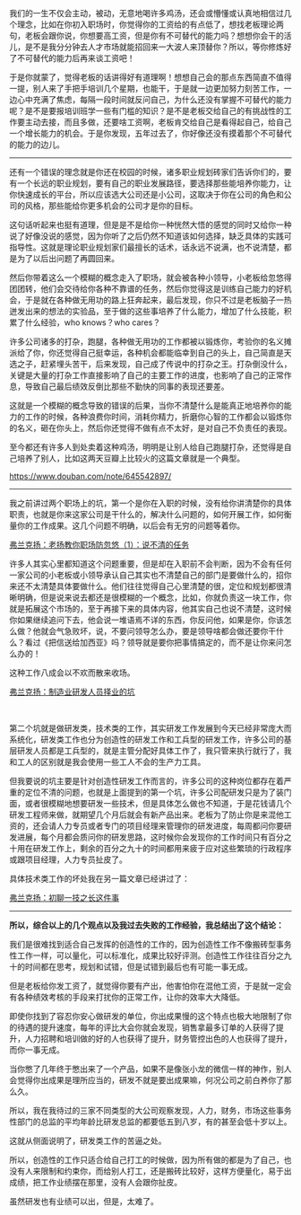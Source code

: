 <p>我们的一生不仅会主动，被动，无意地喝许多鸡汤，还会或懵懂或认真地相信过几个理念，比如在你初入职场时，你觉得你的工资给的有点低了，想找老板理论两句，老板会跟你说，你想要高工资，但是你有不可替代的能力吗？想想你会干的活儿，是不是我分分钟去人才市场就能招回来一大波人来顶替你？所以，等你修炼好了不可替代的能力后再来谈工资吧！</p><p>于是你就蒙了，觉得老板的话讲得好有道理啊！想想自己会的那点东西简直不值得一提，别人来了手把手培训几个星期，也能干，于是就一边更加努力刻苦工作，一边心中充满了焦虑，每隔一段时间就反问自己，为什么还没有掌握不可替代的能力呢？是不是要报培训班学一些有门槛的知识？是不是老板交给自己的有挑战性的工作要主动去接，而且多做，还要啥工资啊，老板肯交给自己是看得起自己，给自己一个增长能力的机会。于是你发现，五年过去了，你好像还没有摸着那个不可替代的能力的边儿。</p><hr/><p>还有一个错误的理念就是你还在校园的时候，诸多职业规划砖家们告诉你们的，要有一个长远的职业规划，要有自己的职业发展路径，要选择那些能培养你能力，让你快速成长的平台，所以应该选大公司还是小公司，这取决于你在公司的角色和公司的风格，那些能给你更多机会的公司才是你的目标。</p><p>这句话听起来也挺有道理，但是是不是给你一种恍然大悟的感觉的同时又给你一种说了好像没说的感觉，因为你听了之后仍然不知道该如何选择，缺乏具体的实践可指导性。这就是理论职业规划家们最擅长的话术，话永远不说满，也不说清楚，都是为了以后出问题了再圆回来。</p><p>然后你带着这么一个模糊的概念走入了职场，就会被各种小领导，小老板给忽悠得团团转，他们会交待给你各种不靠谱的任务，然后你觉得这是训练自己能力的好机会，于是就在各种做无用功的路上狂奔起来，最后发现，你只不过是老板脑子一热迸发出来的想法的实验品，至于做的这些事培养了什么能力，增加了什么技能，积累了什么经验，who knows？who cares？</p><p>许多公司诸多的打杂，跑腿，各种做无用功的工作都被以锻炼你，考验你的名义摊派给了你，你还觉得自己挺幸运，各种机会都能临幸到自己的头上，自己简直是天选之子，赶紧埋头苦干，后来发现，自己成了传说中的打杂之王。打杂倒没什么，关键是大量的打杂工作直接影响了自己的主要工作的进度，也影响了自己的正常作息，导致自己最后绩效反倒比那些不勤快的同事的表现还要差。</p><p>这就是一个模糊的概念导致的错误的后果，当你不清楚什么是能真正地培养你的能力的工作的时候，各种浪费你时间，消耗你精力，折磨你心智的工作都会以锻炼你的名义，砸在你头上，然后你还觉得不做有点不太好，是对自己不负责任的表现。</p><p>至今都还有许多人到处卖着这种鸡汤，明明是让别人给自己跑腿打杂，还觉得是自己培养了别人，比如这两天豆瓣上比较火的这篇文章就是一个典型。</p><a href="https://link.zhihu.com/?target=https%3A//www.douban.com/note/645542897/" data-draft-node="block" data-draft-type="link-card" class=" external" target="_blank" rel="nofollow noreferrer"><span class="invisible">https://www.</span><span class="visible">douban.com/note/6455428</span><span class="invisible">97/</span><span class="ellipsis"></span></a><hr/><p>我之前讲过两个职场上的坑，第一个是你在入职的时候，没有给你讲清楚你的具体职责，也就是你来这家公司是干什么的，解决什么问题的，如何开展工作，如何衡量你的工作成果。这几个问题不明确，以后会有无穷的问题等着你。</p><a href="https://zhuanlan.zhihu.com/p/41864004" data-draft-node="block" data-draft-type="link-card" data-image="https://pic4.zhimg.com/v2-f90e00f0970943eaa35b823b6aedea5b_180x120.jpg" data-image-width="550" data-image-height="372" class="internal">弗兰克扬：老扬教你职场防忽悠（1）：说不清的任务</a><p>许多人其实心里都知道这个问题重要，但是却在入职前不会判断，因为不会有任何一家公司的小老板或小领导承认自己其实也不清楚自己的部门是要做什么的，招你来还不太清楚具体要做什么。他们往往觉得自己心里清楚的很，定位和规划都很清晰明确，但是说来说去都还是很模糊的一个概念，比如，你就负责这一块工作，你就是拓展这个市场的，至于再接下来的具体内容，他其实自己也说不清楚，这时候你如果继续追问下去，他会说一堆语焉不详的东西，你反问他，如果是你，你该怎么做？他就会气急败坏，说，不要问领导怎么办，要是领导啥都会做还要你干什么？看过《把信送给加西亚》吗？领导就是要你把事情搞定的，而不是让你来问怎么办的！</p><p>这种工作八成会以不欢而散来收场。</p><a href="https://zhuanlan.zhihu.com/p/41273478" data-draft-node="block" data-draft-type="link-card" data-image="https://pic4.zhimg.com/v2-336f3f1db55651a61e309f0fc72d24b7_180x120.jpg" data-image-width="936" data-image-height="266" class="internal">弗兰克扬：制造业研发人员择业的坑</a><p class="ztext-empty-paragraph"><br/></p><p>第二个坑就是做研发类，技术类的工作，其实研发工作发展到今天已经非常庞大而系统化，研发类工作也分为创造性的研发工作和工兵型的研发工作，许多公司的基层研发人员都是工兵型的，就是主管分配好具体工作了，我只管来执行就行了，我和工人的区别就是我会使用一些工人不会的生产力工具。</p><p>但我要说的坑主要是针对创造性研发工作而言的，许多公司的这种岗位都存在着严重的定位不清的问题，也就是上面提到的第一个坑，许多公司配研发只是为了装门面，或者很模糊地想要研发一些技术，但是具体怎么做也不知道，于是花钱请几个研发工程师来做，就期望几个月后就会有新产品出来。老板为了防止你是来混他工资的，还会请人力专员或者专门的项目经理来管理你的研发进度，每周都问你要研发进展，每个月都会质问你的研发思路，这时候你会发现你的工作时间只有百分之十用在研发工作上，剩余的百分之九十的时间都用来疲于应对这些繁琐的行政程序或跟项目经理，人力专员扯皮了。</p><p>具体技术类工作的坏处我在另一篇文章已经讲过了：</p><a href="https://zhuanlan.zhihu.com/p/45178740" data-draft-node="block" data-draft-type="link-card" data-image="https://pic4.zhimg.com/v2-086e3ea916300c5d340a30ac5304d1cb_180x120.jpg" data-image-width="960" data-image-height="576" class="internal">弗兰克扬：初聊一技之长这件事</a><hr/><p><b>所以，综合以上的几个观点以及我过去失败的工作经验，我总结出了这个结论：</b></p><p>我们是很难找到适合自己发挥的创造性的工作的，因为创造性工作不像搬砖型事务性工作一样，可以量化，可以标准化，成果比较好评测。创造性工作往往百分之九十的时间都在思考，规划和试错，但是试错到最后也有可能一事无成。</p><p>但是老板给你发工资了，就觉得你要有产出，他害怕你在混他工资，于是就一定会有各种绩效考核的手段来打扰你的正常工作，让你的效率大大降低。</p><p>即使你找到了容忍你安心做研发的单位，你出成果慢的这个特点也极大地限制了你的待遇的提升速度，每年的评比大会你就会发现，销售拿最多订单的人获得了提升，人力招聘和培训做的好的人也获得了提升，财务管控出色的人也获得了提升，而你一事无成。</p><p>当你憋了几年终于憋出来了一个产品，如果不是像张小龙的微信一样的神作，别人会觉得你出成果是理所应当的，研发不就是要出成果嘛，何况公司之前白养你了那么久。</p><p>所以，我在我待过的三家不同类型的大公司观察发现，人力，财务，市场这些事务性部门的总监的平均年龄比研发总监的都要低五到八岁，有的甚至会低十岁以上。</p><p>这就从侧面说明了，研发类工作的苦逼之处。</p><p>所以，创造性的工作只适合给自己打工的时候做，因为所有做的都是为了自己，也没有人来限制和约束你，而给别人打工，还是搬砖比较好，这样方便量化，易于出成绩，把工作业绩摆在那里，没有人会跟你扯皮。</p><p>虽然研发也有业绩可以出，但是，太难了。</p>